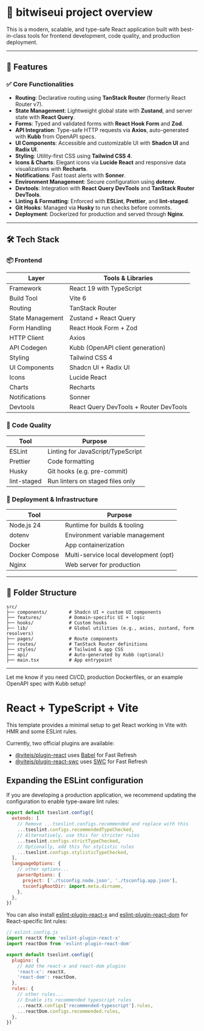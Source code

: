 # 🧩 bitwiseui project overview

This is a modern, scalable, and type-safe React application built with best-in-class tools for frontend development, code quality, and production deployment.

---

## 🚀 Features

### ✅ Core Functionalities

- **Routing**: Declarative routing using **TanStack Router** (formerly React Router v7).
- **State Management**: Lightweight global state with **Zustand**, and server state with **React Query**.
- **Forms**: Typed and validated forms with **React Hook Form** and **Zod**.
- **API Integration**: Type-safe HTTP requests via **Axios**, auto-generated with **Kubb** from OpenAPI specs.
- **UI Components**: Accessible and customizable UI with **Shadcn UI** and **Radix UI**.
- **Styling**: Utility-first CSS using **Tailwind CSS 4**.
- **Icons & Charts**: Elegant icons via **Lucide React** and responsive data visualizations with **Recharts**.
- **Notifications**: Fast toast alerts with **Sonner**.
- **Environment Management**: Secure configuration using **dotenv**.
- **Devtools**: Integration with **React Query DevTools** and **TanStack Router DevTools**.
- **Linting & Formatting**: Enforced with **ESLint**, **Prettier**, and **lint-staged**.
- **Git Hooks**: Managed via **Husky** to run checks before commits.
- **Deployment**: Dockerized for production and served through **Nginx**.

---

## 🛠️ Tech Stack

### 📦 Frontend

| Layer            | Tools & Libraries                      |
| ---------------- | -------------------------------------- |
| Framework        | React 19 with TypeScript               |
| Build Tool       | Vite 6                                 |
| Routing          | TanStack Router                        |
| State Management | Zustand + React Query                  |
| Form Handling    | React Hook Form + Zod                  |
| HTTP Client      | Axios                                  |
| API Codegen      | Kubb (OpenAPI client generation)       |
| Styling          | Tailwind CSS 4                         |
| UI Components    | Shadcn UI + Radix UI                   |
| Icons            | Lucide React                           |
| Charts           | Recharts                               |
| Notifications    | Sonner                                 |
| Devtools         | React Query DevTools + Router DevTools |

### 🧹 Code Quality

| Tool        | Purpose                           |
| ----------- | --------------------------------- |
| ESLint      | Linting for JavaScript/TypeScript |
| Prettier    | Code formatting                   |
| Husky       | Git hooks (e.g. pre-commit)       |
| lint-staged | Run linters on staged files only  |

### 🚀 Deployment & Infrastructure

| Tool           | Purpose                               |
| -------------- | ------------------------------------- |
| Node.js 24     | Runtime for builds & tooling          |
| dotenv         | Environment variable management       |
| Docker         | App containerization                  |
| Docker Compose | Multi-service local development (opt) |
| Nginx          | Web server for production             |

---

## 📁 Folder Structure

```
src/
├── components/        # Shadcn UI + custom UI components
├── features/          # Domain-specific UI + logic
├── hooks/             # Custom hooks
├── lib/               # Global utilities (e.g., axios, zustand, form resolvers)
├── pages/             # Route components
├── routes/            # TanStack Router definitions
├── styles/            # Tailwind & app CSS
├── api/               # Auto-generated by Kubb (optional)
├── main.tsx           # App entrypoint
```

---

Let me know if you need CI/CD, production Dockerfiles, or an example OpenAPI spec with Kubb setup!

# React + TypeScript + Vite

This template provides a minimal setup to get React working in Vite with HMR and some ESLint rules.

Currently, two official plugins are available:

- [@vitejs/plugin-react](https://github.com/vitejs/vite-plugin-react/blob/main/packages/plugin-react) uses [Babel](https://babeljs.io/) for Fast Refresh
- [@vitejs/plugin-react-swc](https://github.com/vitejs/vite-plugin-react/blob/main/packages/plugin-react-swc) uses [SWC](https://swc.rs/) for Fast Refresh

## Expanding the ESLint configuration

If you are developing a production application, we recommend updating the configuration to enable type-aware lint rules:

```js
export default tseslint.config({
  extends: [
    // Remove ...tseslint.configs.recommended and replace with this
    ...tseslint.configs.recommendedTypeChecked,
    // Alternatively, use this for stricter rules
    ...tseslint.configs.strictTypeChecked,
    // Optionally, add this for stylistic rules
    ...tseslint.configs.stylisticTypeChecked,
  ],
  languageOptions: {
    // other options...
    parserOptions: {
      project: ['./tsconfig.node.json', './tsconfig.app.json'],
      tsconfigRootDir: import.meta.dirname,
    },
  },
})
```

You can also install [eslint-plugin-react-x](https://github.com/Rel1cx/eslint-react/tree/main/packages/plugins/eslint-plugin-react-x) and [eslint-plugin-react-dom](https://github.com/Rel1cx/eslint-react/tree/main/packages/plugins/eslint-plugin-react-dom) for React-specific lint rules:

```js
// eslint.config.js
import reactX from 'eslint-plugin-react-x'
import reactDom from 'eslint-plugin-react-dom'

export default tseslint.config({
  plugins: {
    // Add the react-x and react-dom plugins
    'react-x': reactX,
    'react-dom': reactDom,
  },
  rules: {
    // other rules...
    // Enable its recommended typescript rules
    ...reactX.configs['recommended-typescript'].rules,
    ...reactDom.configs.recommended.rules,
  },
})
```
